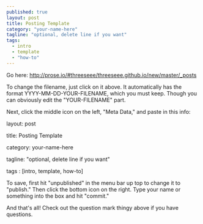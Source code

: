 ```yaml
---
published: true
layout: post
title: Posting Template
category: "your-name-here"
tagline: "optional, delete line if you want"
tags: 
  - intro
  - template
  - "how-to"
---
```


Go here: http://prose.io/#threeseee/threeseee.github.io/new/master/_posts

To change the filename, just click on it above. It automatically has the format YYYY-MM-DD-YOUR-FILENAME, which you must keep. Though you can obviously edit the "YOUR-FILENAME" part. 

Next, click the middle icon on the left, "Meta Data," and paste in this info:

layout: post

title: Posting Template

category: your-name-here

tagline: "optional, delete line if you want"

tags : [intro, template, how-to]


To save, first hit "unpublished" in the menu bar up top to change it to "publish." Then click the bottom icon on the right. Type your name or something into the box and hit "commit."

And that's all! Check out the question mark thingy above if you have questions.